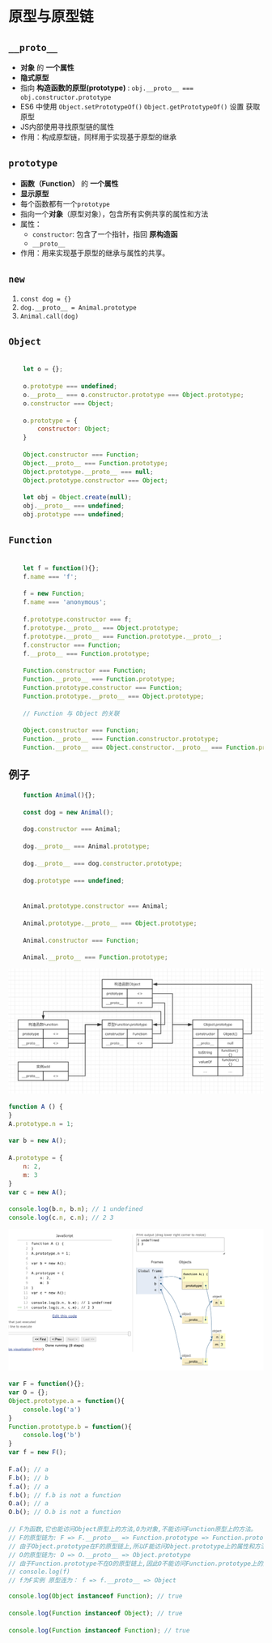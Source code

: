 # 原型与原型链

## `__proto__`

+ **对象** 的 **一个属性**
+ **隐式原型**
+ 指向 **构造函数的原型(prototype)** : `obj.__proto__ === obj.constructor.prototype`
+ ES6 中使用 `Object.setPrototypeOf()` `Object.getPrototypeOf()` 设置 获取 原型
+ JS内部使用寻找原型链的属性
+ 作用：构成原型链，同样用于实现基于原型的继承

## `prototype`

+ **函数（Function）** 的 **一个属性**
+ **显示原型**
+ 每个函数都有一个`prototype`
+ 指向一个**对象**（原型对象），包含所有实例共享的属性和方法
+ 属性：
  + `constructor`: 包含了一个指针，指回 **原构造函**
  + `__proto__`
+ 作用：用来实现基于原型的继承与属性的共享。

## `new`

1. `const dog = {}`
2. `dog.__proto__ = Animal.prototype`
3. `Animal.call(dog)`

## `Object`

```js

    let o = {};

    o.prototype === undefined;
    o.__proto__ === o.constructor.prototype === Object.prototype;
    o.constructor === Object;

    o.prototype = {
        constructor: Object;
    }

    Object.constructor === Function;
    Object.__proto__ === Function.prototype;
    Object.prototype.__proto__ === null;
    Object.prototype.constructor === Object;

    let obj = Object.create(null);
    obj.__proto__ === undefined;
    obj.prototype === undefined;
```

## `Function`

```js

    let f = function(){};
    f.name === 'f';

    f = new Function;
    f.name === 'anonymous';

    f.prototype.constructor === f;
    f.prototype.__proto__ === Object.prototype;
    f.prototype.__proto__ === Function.prototype.__proto__;
    f.constructor === Function;
    f.__proto__ === Function.prototype;

    Function.constructor === Function;
    Function.__proto__ === Function.prototype;
    Function.prototype.constructor === Function;
    Function.prototype.__proto__ === Object.prototype;

    // Function 与 Object 的关联

    Object.constructor === Function;
    Function.__proto__ === Function.constructor.prototype;
    Function.__proto__ === Object.constructor.__proto__ === Function.prototype;
```

## 例子

```js
    function Animal(){};

    const dog = new Animal();

    dog.constructor === Animal;

    dog.__proto__ === Animal.prototype;

    dog.__proto__ === dog.constructor.prototype;

    dog.prototype === undefined;


    Animal.prototype.constructor === Animal;

    Animal.prototype.__proto__ === Object.prototype;

    Animal.constructor === Function;

    Animal.__proto__ === Function.prototype;
```

![原型链](../assets/images/property.png)

```js
function A () {
}
A.prototype.n = 1;

var b = new A();

A.prototype = {
    n: 2,
    m: 3
}
var c = new A();

console.log(b.n, b.m); // 1 undefined
console.log(c.n, c.m); // 2 3

```

![demo1](../assets/images/prototypeDemo1.png)

```js
var F = function(){};
var O = {};
Object.prototype.a = function(){
    console.log('a')
}
Function.prototype.b = function(){
    console.log('b')
}
var f = new F();

F.a(); // a
F.b(); // b
f.a(); // a
f.b(); // f.b is not a function
O.a(); // a
O.b(); // O.b is not a function

// F为函数,它也能访问Object原型上的方法,O为对象,不能访问Function原型上的方法。
// F的原型链为: F => F.__proto__ => Function.prototype => Function.prototype.__proto__ => Object.prototype
// 由于Object.prototype在F的原型链上,所以F能访问Object.prototype上的属性和方法。即: F.a(),F.b()能正常访问。
// O的原型链为: O => O.__proto__ => Object.prototype
// 由于Function.prototype不在O的原型链上,因此O不能访问Function.prototype上的方法,即O.b()抛出错误。
// console.log(f)
// f为F实例 原型连为： f => f.__proto__ => Object

```

```js
console.log(Object instanceof Function); // true

console.log(Function instanceof Object); // true

console.log(Function instanceof Function); // true

```
